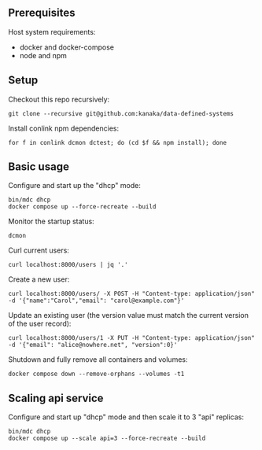 ## Prerequisites

Host system requirements:
- docker and docker-compose
- node and npm

## Setup

Checkout this repo recursively:

```
git clone --recursive git@github.com:kanaka/data-defined-systems
```

Install conlink npm dependencies:

```
for f in conlink dcmon dctest; do (cd $f && npm install); done
```

## Basic usage

Configure and start up the "dhcp" mode:

```
bin/mdc dhcp
docker compose up --force-recreate --build
```

Monitor the startup status:

```
dcmon
```

Curl current users:

```
curl localhost:8000/users | jq '.'
```

Create a new user:

```
curl localhost:8000/users/ -X POST -H "Content-type: application/json" -d '{"name":"Carol","email": "carol@example.com"}'
```

Update an existing user (the version value must match the current
version of the user record):

```
curl localhost:8000/users/1 -X PUT -H "Content-type: application/json" -d '{"email": "alice@nowhere.net", "version":0}'
```

Shutdown and fully remove all containers and volumes:

```
docker compose down --remove-orphans --volumes -t1
```

## Scaling api service

Configure and start up "dhcp" mode and then scale it to 3 "api" replicas:

```
bin/mdc dhcp
docker compose up --scale api=3 --force-recreate --build
```

